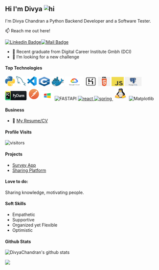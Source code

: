 ## Hi I'm Divya <img src="https://user-images.githubusercontent.com/1303154/88677602-1635ba80-d120-11ea-84d8-d263ba5fc3c0.gif" width="28px" height="28px" alt="hi">

I'm Divya Chandran a Python Backend Developer and a Software Tester.

:mailbox: Reach me out here!

[![Linkedin Badge](https://img.shields.io/badge/-Divya-0e76a8?style=flat&labelColor=0e76a8&logo=linkedin&logoColor=white)](https://www.linkedin.com/in/divya-chandran-21a4071b3/)[![Mail Badge](https://img.shields.io/badge/-Divya-c0392b?style=flat&labelColor=c0392b&logo=gmail&logoColor=white)](mailto:divya.chandran10@gmail.com)

- 🔭 Recent graduate from Digital Career Institute Gmbh (DCI)
- 🤔 I’m looking for a new challenge

#### Top Technologies


<a href="https://www.python.org/" title="Python"><img src="ICONS/python.png"/></a>
<a href="https://www.mysql.com/" title="MySQL"><img src="ICONS/mysql.png"/></a>
<a href="https://code.visualstudio.com/" title="Visual Studio Code"><img src="ICONS/vscode.png" /></a>
<img title="c++" alt="c++" src="ICONS/cpluss.png" width="40" height="30"/>
<img title="docker" alt="docker" src="ICONS/docker.png" width="40" height="30"/>
<img title="Google Cloud" alt="Google Cloud" src="ICONS/gcloud.png" width="60" height="30"/>
<img title="heroku" alt="heroku" src="ICONS/heroku.png" width="40" height="30"/>
<img title="html" alt="html" src="ICONS/html.png" width="40" height="30"/>
<img title="javascript" alt="javascript" src="ICONS/javascript.png" width="40" height="30"/>
<img title="postgreSQL" alt="postgreSQL" src="ICONS/postgresql.png" width="55" height="30"/>
<img title="Pycharm" alt="Pycharm" src="ICONS/pycharm.png" width="70" height="30"/>
<img title="Postman" alt="Postman" src="ICONS/postman.png" width="40" height="40"/>
<img title="Windows" alt="Windows" src="ICONS/windows.png" width="40" height="30"/>
<img title="FastAPI" alt="FASTAPI" src="https://fastapi.tiangolo.com/img/icon-white.svg" width="40" height="30"/>
<a href="https://www.djangoproject.com/" target="_blank"><img src="https://img.icons8.com/color/2x/django.png" alt="react" width="40" height="40"/> </a>
<a href="https://www.django-rest-framework.org/" target="_blank"><img src="https://external-content.duckduckgo.com/ip3/www.django-rest-framework.org.ico" alt="spring" width="40" height="40"/> </a> 
<img title="linux" alt="linux" src="ICONS/linux-tux.svg" width="40" height="35" style="vertical-align:down; margin:4px"/>
<img title="Matplotlib" alt="Matplotlib" src="https://matplotlib.org/stable/_static/images/logo2.svg" width="100" height="50"/>

#### Business
- :paperclip: [My Resume/CV](https://github.com/divyaChandran10/divyaChandran10/blob/main/Resumes/CV_DivyaChandran.pdf)
#### Profile Visits 

![visitors](https://visitor-badge.glitch.me/badge?page_id=divyaChandran10.divyaChandran10)

#### Projects
- [Survey App](https://github.com/Final-Project-Truck/Final_Project)
- [Sharing Platform]()

#### Love to do:
Sharing knowledge, motivating people. 

#### Soft Skills
- Empathetic
- Supportive
- Organized yet Flexible
- Optimistic

#### Github Stats

![DivyaChandran's github stats](https://github-readme-stats.vercel.app/api?username=divyaChandran10&count_private=true&theme=tokyonight&hide=contribs,prs)

<a href="https://github.com/divyaChandran10/github-readme-stats"><img align="center" src="https://github-readme-stats.anuraghazra1.vercel.app/api/top-langs/?username=divyaChandran10&layout=compact&theme=radical&langs_count=6" />
  </a>

